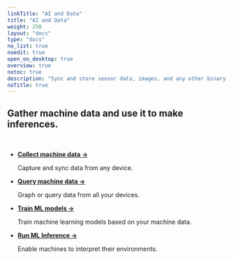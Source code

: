 ```yaml
---
linkTitle: "AI and Data"
title: "AI and Data"
weight: 250
layout: "docs"
type: "docs"
no_list: true
noedit: true
open_on_desktop: true
overview: true
notoc: true
description: "Sync and store sensor data, images, and any other binary or timeseries data. Then use ML and AI to turn your data into insights and action."
noTitle: true
---
```


<div class="max-page gray-container">
<h2> Gather machine data and use it to make inferences.</h2>
<br>

- [**Collect machine data →**](/data-ai/capture-data/capture-sync/)

  Capture and sync data from any device.

- [**Query machine data →**](/data-ai/data/query/)

  Graph or query data from all your devices.

- [**Train ML models →**](/data-ai/train/train-tflite/)

  Train machine learning models based on your machine data.

- [**Run ML Inference →**](/data-ai/ai/run-inference/)

  Enable machines to interpret their environments.

  </div>
